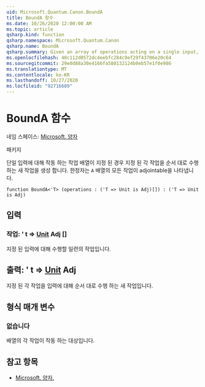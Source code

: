 ```yaml
---
uid: Microsoft.Quantum.Canon.BoundA
title: BoundA 함수
ms.date: 10/26/2020 12:00:00 AM
ms.topic: article
qsharp.kind: function
qsharp.namespace: Microsoft.Quantum.Canon
qsharp.name: BoundA
qsharp.summary: Given an array of operations acting on a single input, produces a new operation that performs each given operation in sequence. The modifier `A` indicates that all operations in the array are adjointable.
ms.openlocfilehash: 40c112d0572dc4eebfc284c9ef29f43706e20c64
ms.sourcegitcommit: 29e0d88a30e4166fa580132124b0eb57e1f0e986
ms.translationtype: MT
ms.contentlocale: ko-KR
ms.lasthandoff: 10/27/2020
ms.locfileid: "92716689"
---
```

# <a name="bounda-function"></a>BoundA 함수

네임 스페이스: [Microsoft. 양자](xref:Microsoft.Quantum.Canon)

패키지 [](https://nuget.org/packages/)


단일 입력에 대해 작동 하는 작업 배열이 지정 된 경우 지정 된 각 작업을 순서 대로 수행 하는 새 작업을 생성 합니다.
한정자는 `A` 배열의 모든 작업이 adjointable을 나타냅니다.

```qsharp
function BoundA<'T> (operations : ('T => Unit is Adj)[]) : ('T => Unit is Adj)
```


## <a name="input"></a>입력

### <a name="operations--t--unit-adj"></a>작업: ' t => [Unit](xref:microsoft.quantum.lang-ref.unit) Adj []

지정 된 입력에 대해 수행할 일련의 작업입니다.



## <a name="output--t--unit-adj"></a>출력: ' t => [Unit](xref:microsoft.quantum.lang-ref.unit) Adj

지정 된 각 작업을 입력에 대해 순서 대로 수행 하는 새 작업입니다.

## <a name="type-parameters"></a>형식 매개 변수

### <a name="t"></a>없습니다

배열의 각 작업이 작동 하는 대상입니다.

## <a name="see-also"></a>참고 항목

- [Microsoft. 양자.](xref:Microsoft.Quantum.Canon.Bound)